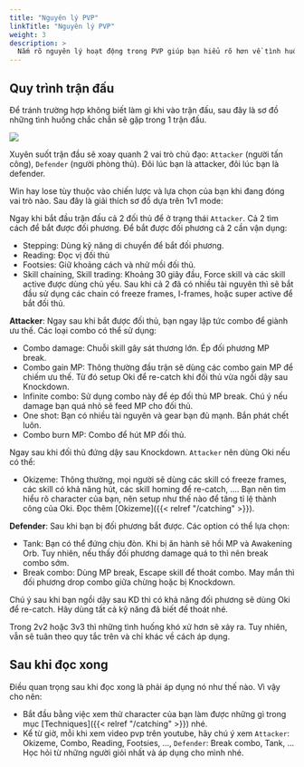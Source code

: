 ```yaml
---
title: "Nguyên lý PVP"
linkTitle: "Nguyên lý PVP"
weight: 3
description: >
  Nắm rõ nguyên lý hoạt động trong PVP giúp bạn hiểu rõ hơn về tình huống mình đang gặp phải từ đó tìm ra cách xử lý.
---
```


## Quy trình trận đấu

Để tránh trường hợp không biết làm gì khi vào trận đấu, sau đây là sơ đồ những tình huống chắc chắn sẽ gặp trong 1 trận đấu.

![](/elswordpvpwiki/beginner_guide/pvpworkflow.png)

Xuyên suốt trận đầu sẽ xoay quanh 2 vai trò chủ đạo: `Attacker` (người tấn công), `Defender` (người phòng thủ). Đôi lúc bạn là attacker, đôi lúc bạn là defender.

Win hay lose tùy thuộc vào chiến lược và lựa chọn của bạn khi đang đóng vai trò nào. Sau đây là giải thích sơ đồ dựa trên 1v1 mode:

Ngay khi bắt đầu trận đấu cả 2 đối thủ để ở trạng thái `Attacker`. Cả 2 tìm cách để bắt được đối phương. Để bắt được đối phương cả 2 cần vận dụng:
- Stepping: Dùng kỹ năng di chuyển để bắt đối phương.
- Reading: Đọc vị đối thủ
- Footsies: Giữ khoảng cách và nhử mồi đối thủ.
- Skill chaining, Skill trading: Khoảng 30 giây đầu, Force skill và các skill active được dùng chủ yếu. Sau khi cả 2 đã có nhiều tài nguyên thì sẽ bắt đầu sử dụng các chain có freeze frames, I-frames, hoặc super active để bắt đối thủ.

**Attacker**: Ngay sau khi bắt được đối thủ, bạn ngay lập tức combo để giành ưu thế. Các loại combo có thể sử dụng:
- Combo damage: Chuỗi skill gây sát thương lớn. Ép đối phương MP break.
- Combo gain MP: Thông thường đầu trận sẽ dùng các combo gain MP để chiếm ưu thế. Từ đó setup Oki để re-catch khi đối thủ vừa ngồi dậy sau Knockdown.
- Infinite combo: Sử dụng combo này để ép đối thủ MP break. Chú ý nếu damage bạn quá nhỏ sẽ feed MP cho đối thủ.
- One shot: Bạn có nhiều tài nguyên và gear bạn đủ mạnh. Bắn phát chết luôn.
- Combo burn MP: Combo để hút MP đối thủ.

Ngay sau khi đối thủ đứng dậy sau Knockdown. `Attacker` nên dùng Oki nếu có thể:
- Okizeme: Thông thường, mọi người sẽ dùng các skill có freeze frames, các skill có khả năng hút, các skill homing để re-catch, .... Bạn nên tìm hiểu rõ character của bạn, nên setup như thế nào để tăng tỉ lệ thành công của Oki. Đọc thêm [Okizeme]({{< relref "/catching" >}}).

**Defender**: Sau khi bạn bị đối phương bắt được. Các option có thể lựa chọn:
- Tank: Bạn có thể đứng chịu đòn. Khi bị ăn hành sẽ hồi MP và Awakening Orb. Tuy nhiên, nếu thấy đối phương damage quá to thì nên break combo sớm.
- Break combo: Dùng MP break, Escape skill để thoát combo. May mắn thì đối phương drop combo giữa chừng hoặc bị Knockdown.

Chú ý sau khi bạn ngồi dậy sau KD thì có khả năng đối phương sẽ dùng Oki để re-catch. Hãy dùng tất cả kỹ năng đã biết đế thoát nhé.

Trong 2v2 hoặc 3v3 thì những tình huống khó xử hơn sẽ xảy ra. Tuy nhiên, vẫn sẽ tuân theo quy tắc trên và chỉ khác về cách áp dụng.

## Sau khi đọc xong

Điều quan trọng sau khi đọc xong là phải áp dụng nó như thế nào. Vì vậy cho nên:

- Bắt đầu bằng việc xem thử character của bạn làm được những gì trong mục [Techniques]({{< relref "/catching" >}}) nhé.
- Kể từ giờ, mỗi khi xem video pvp trên youtube, hãy chú ý xem `Attacker`: Okizeme, Combo, Reading, Footsies, ..., `Defender`: Break combo, Tank, ... Học hỏi từ những người giỏi nhất và áp dụng cho mình nhé.